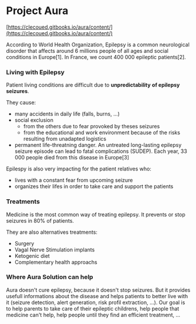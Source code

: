# Project Aura

[https://clecoued.gitbooks.io/aura/content/](https://clecoued.gitbooks.io/aura/content/)

According to World Health Organization, Epilepsy is a common neurological disorder that affects around 6 millions people of all ages and social conditions in Europe\[1\]. In France, we count 400 000 epileptic patients\[2\].

### Living with Epilepsy

Patient living conditions are difficult due to **unpredictability** **of epilepsy seizures**.

They cause:

* many accidents in daily life \(falls, burns, ...\)
* social exclusion
  * from the others due to fear provoked by theses seizures
  * from the educational and work environment because of the risks resulting from unadapted logistics 
* permanent life-threatning danger. An untreated long-lasting epilepsy seizure episode can lead to fatal complications \(SUDEP\). Each year, 33 000 people died from this disease in Europe\[3\]

Epilespy is also very impacting for the patient relatives who:

* lives with a constant fear from upcoming seizure 
* organizes their lifes in order to take care and support the patients 

### Treatments

Medicine is the most common way of treating epilepsy. It prevents or stop seizures in 80% of patients.

They are also alternatives treatments:

* Surgery 
* Vagal Nerve Stimulation implants 
* Ketogenic diet 
* Complementary health approachs 

### Where Aura Solution can help

Aura doesn't cure epilepsy, because it doesn't stop seizures. But it provides usefull informations about the disease and helps patients to better live with it \(seizure detection, alert generation, risk profil extraction, ...\). Our goal is to help parents to take care of their epileptic childrens, help people that medicine can't help, help people until they find an efficient treatment, ...

